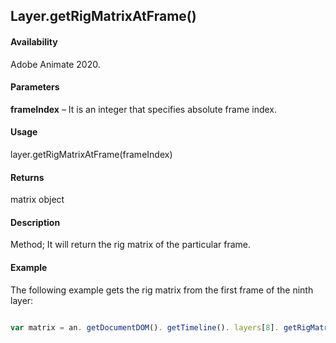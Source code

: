 ## Layer.getRigMatrixAtFrame()

#### Availability

Adobe Animate 2020.

#### Parameters

**frameIndex** – It is an integer that specifies absolute frame index.

#### Usage

layer.getRigMatrixAtFrame(frameIndex)

#### Returns

matrix object

#### Description

Method; It will return the rig matrix of the particular frame.

#### Example

The following example gets the rig matrix from the first frame of the ninth layer:

```javascript

var matrix = an. getDocumentDOM(). getTimeline(). layers[8]. getRigMatrixAtFrame (0);

```
